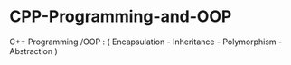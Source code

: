 # CPP-Programming-and-OOP
C++ Programming  /OOP : ( Encapsulation - Inheritance - Polymorphism - Abstraction )
